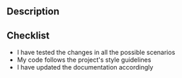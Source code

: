 ## Description
<!-- Describe your changes in detail -->

## Checklist
- I have tested the changes in all the possible scenarios
- My code follows the project's style guidelines
- I have updated the documentation accordingly

